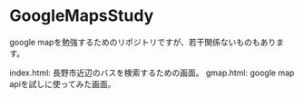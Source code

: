 GoogleMapsStudy
===============
google mapを勉強するためのリポジトリですが、若干関係ないものもあります。

index.html: 長野市近辺のバスを検索するための画面。
gmap.html: google map apiを試しに使ってみた画面。
